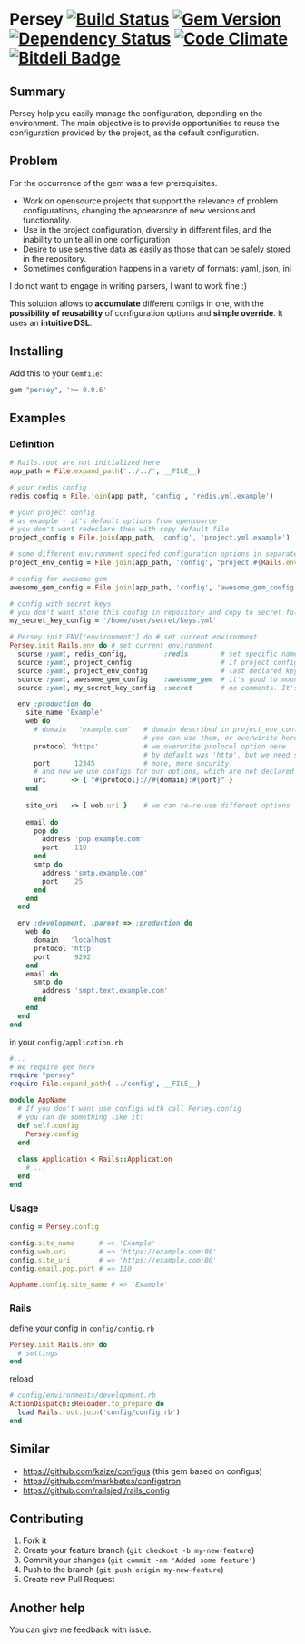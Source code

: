 # Persey [![Build Status](https://travis-ci.org/zzet/persey.png?branch=master)](https://travis-ci.org/zzet/persey) [![Gem Version](https://badge.fury.io/rb/persey.png)](http://badge.fury.io/rb/persey) [![Dependency Status](https://gemnasium.com/zzet/persey.png)](https://gemnasium.com/zzet/persey) [![Code Climate](https://codeclimate.com/github/zzet/persey.png)](https://codeclimate.com/github/zzet/persey) [![Bitdeli Badge](https://d2weczhvl823v0.cloudfront.net/zzet/persey/trend.png)](https://bitdeli.com/free "Bitdeli Badge")


## Summary

Persey help you easily manage the configuration, depending on the environment. 
The main objective is to provide opportunities to reuse the
configuration provided by the project, as the default configuration.

## Problem

For the occurrence of the gem was a few prerequisites.

 * Work on opensource projects that support the relevance of problem configurations, changing the appearance of new versions and functionality. 
 * Use in the project configuration, diversity in different files, and the inability to unite all in one configuration 
 * Desire to use sensitive data as easily as those that can be safely stored in the repository.
 * Sometimes configuration happens in a variety of formats: yaml, json, ini 

I do not want to engage in writing parsers, I want to work fine :) 

This solution allows to **accumulate** different configs in one, with the **possibility of reusability** of configuration options and **simple override**. It uses an **intuitive DSL**.

## Installing

Add this to your `Gemfile`:

``` ruby
gem "persey", '>= 0.0.6'
```

## Examples

### Definition

``` ruby
# Rails.root are not initialized here
app_path = File.expand_path('../../', __FILE__)

# your redis config
redis_config = File.join(app_path, 'config', 'redis.yml.example')

# your project config
# as example - it's default options from opensource
# you don't want redeclare then with copy default file
project_config = File.join(app_path, 'config', 'project.yml.example')

# some different environment specifed configuration options in separate config
project_env_config = File.join(app_path, 'config', "project.#{Rails.env}.yml")

# config for awesome gem
awesome_gem_config = File.join(app_path, 'config', 'awesome_gem_config.yml')

# config with secret keys
# you don't want store this config in repository and copy to secret folder on host machine
my_secret_key_config = '/home/user/secret/keys.yml'

# Persey.init ENV["environment"] do # set current environment
Persey.init Rails.env do # set current environment
  sourse :yaml, redis_config,         :redis        # set specific namespace for settings (mount config in :redis key)
  source :yaml, project_config                      # if project config and project_env_config have some options keys
  source :yaml, project_env_config                  # last declared keys overwite before declared
  source :yaml, awesome_gem_config    :awesome_gem  # it's good to mount unknown configs to special :namespace
  source :yaml, my_secret_key_config  :secret       # no comments. It's secret!

  env :production do
    site_name 'Example'
    web do
      # domain   'example.com'   # domain described in project_env_config
                                 # you can use them, or overwirite here
      protocol 'https'           # we overwrite prolocol option here
                                 # by default was 'http', but we need some little security
      port      12345            # more, more security!
      # and now we use configs for our options, which are not declared in any config
      uri      -> { "#{protocol}://#{domain}:#{port}" }
    end
    
    site_uri   -> { web.uri }    # we can re-re-use different options
    
    email do
      pop do
        address 'pop.example.com'
        port    110
      end
      smtp do
        address 'smtp.example.com'
        port    25
      end
    end
  end

  env :development, :parent => :production do
    web do
      domain   'localhost'
      protocol 'http'
      port      9292
    end
    email do
      smtp do
        address 'smpt.text.example.com'
      end
    end
  end
end
```

in your `config/application.rb`

``` ruby
#...
# We require gem here
require "persey"
require File.expand_path('../config', __FILE__)

module AppName
  # If you don't want use configs with call Persey.config
  # you can do something like it:
  def self.config
    Persey.config
  end
  
  class Application < Rails::Application
    # ...
  end
end

```

### Usage

``` ruby
config = Persey.config

config.site_name      # => 'Example'
config.web.uri        # => 'https://example.com:80'
config.site_uri       # => 'https://example.com:80'
config.email.pop.port # => 110

AppName.config.site_name # => 'Example'
```

### Rails

define your config in `config/config.rb`

``` ruby
Persey.init Rails.env do
  # settings
end
```

reload

``` ruby
# config/environments/development.rb
ActionDispatch::Reloader.to_prepare do
  load Rails.root.join('config/config.rb')
end
```

## Similar

* https://github.com/kaize/configus (this gem based on configus)
* https://github.com/markbates/configatron
* https://github.com/railsjedi/rails_config

## Contributing

1. Fork it
2. Create your feature branch (`git checkout -b my-new-feature`)
3. Commit your changes (`git commit -am 'Added some feature'`)
6. Push to the branch (`git push origin my-new-feature`)
7. Create new Pull Request

## Another help

You can give me feedback with issue.
